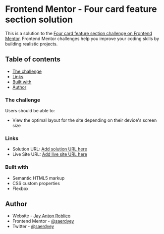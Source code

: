 # Frontend Mentor - Four card feature section solution

This is a solution to the [Four card feature section challenge on Frontend Mentor](https://www.frontendmentor.io/challenges/four-card-feature-section-weK1eFYK). Frontend Mentor challenges help you improve your coding skills by building realistic projects.

## Table of contents

- [The challenge](#the-challenge)
- [Links](#links)
- [Built with](#built-with)
- [Author](#author)

### The challenge

Users should be able to:

- View the optimal layout for the site depending on their device's screen size

### Links

- Solution URL: [Add solution URL here](https://github.com/saerdyey/four-card-feature-section)
- Live Site URL: [Add live site URL here](https://kind-fermat-7519ba.netlify.app/)

### Built with

- Semantic HTML5 markup
- CSS custom properties
- Flexbox

## Author

- Website - [Jay Anton Roblico](https://#)
- Frontend Mentor - [@saerdyey](https://www.frontendmentor.io/profile/saerdyey)
- Twitter - [@saerdyey](https://www.twitter.com/saerdyey)
